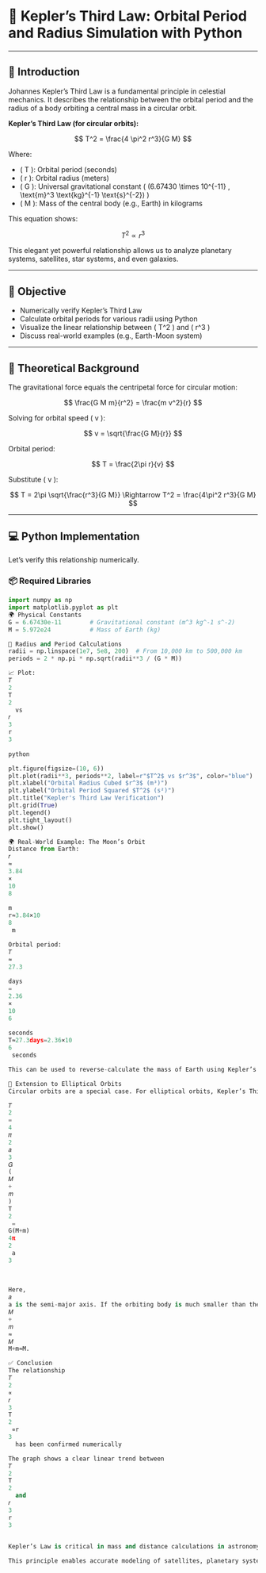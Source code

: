 # 🌌 Kepler’s Third Law: Orbital Period and Radius Simulation with Python

---

## 📘 Introduction

Johannes Kepler’s Third Law is a fundamental principle in celestial mechanics. It describes the relationship between the orbital period and the radius of a body orbiting a central mass in a circular orbit.

**Kepler’s Third Law (for circular orbits):**

$$
T^2 = \frac{4 \pi^2 r^3}{G M}
$$

Where:

- \( T \): Orbital period (seconds)  
- \( r \): Orbital radius (meters)  
- \( G \): Universal gravitational constant \( (6.67430 \times 10^{-11} \, \text{m}^3 \text{kg}^{-1} \text{s}^{-2}) \)  
- \( M \): Mass of the central body (e.g., Earth) in kilograms

This equation shows:

$$
T^2 \propto r^3
$$

This elegant yet powerful relationship allows us to analyze planetary systems, satellites, star systems, and even galaxies.

---

## 🎯 Objective

- Numerically verify Kepler’s Third Law  
- Calculate orbital periods for various radii using Python  
- Visualize the linear relationship between \( T^2 \) and \( r^3 \)  
- Discuss real-world examples (e.g., Earth-Moon system)

---

## 🧠 Theoretical Background

The gravitational force equals the centripetal force for circular motion:

$$
\frac{G M m}{r^2} = \frac{m v^2}{r}
$$

Solving for orbital speed \( v \):

$$
v = \sqrt{\frac{G M}{r}}
$$

Orbital period:

$$
T = \frac{2\pi r}{v}
$$

Substitute \( v \):

$$
T = 2\pi \sqrt{\frac{r^3}{G M}} \Rightarrow T^2 = \frac{4\pi^2 r^3}{G M}
$$

---

## 💻 Python Implementation

Let’s verify this relationship numerically.

### 📦 Required Libraries

```python
import numpy as np
import matplotlib.pyplot as plt
🌍 Physical Constants
G = 6.67430e-11        # Gravitational constant (m^3 kg^-1 s^-2)
M = 5.972e24           # Mass of Earth (kg)

📐 Radius and Period Calculations
radii = np.linspace(1e7, 5e8, 200)  # From 10,000 km to 500,000 km
periods = 2 * np.pi * np.sqrt(radii**3 / (G * M))

📈 Plot: 
𝑇
2
T 
2
  vs 
𝑟
3
r 
3
 
python

plt.figure(figsize=(10, 6))
plt.plot(radii**3, periods**2, label=r"$T^2$ vs $r^3$", color="blue")
plt.xlabel("Orbital Radius Cubed $r^3$ (m³)")
plt.ylabel("Orbital Period Squared $T^2$ (s²)")
plt.title("Kepler's Third Law Verification")
plt.grid(True)
plt.legend()
plt.tight_layout()
plt.show()

🌍 Real-World Example: The Moon’s Orbit
Distance from Earth:
𝑟
≈
3.84
×
10
8
 
m
r≈3.84×10 
8
 m

Orbital period:
𝑇
≈
27.3
 
days
=
2.36
×
10
6
 
seconds
T≈27.3days=2.36×10 
6
 seconds

This can be used to reverse-calculate the mass of Earth using Kepler’s Law.

📌 Extension to Elliptical Orbits
Circular orbits are a special case. For elliptical orbits, Kepler’s Third Law generalizes to:

𝑇
2
=
4
𝜋
2
𝑎
3
𝐺
(
𝑀
+
𝑚
)
T 
2
 = 
G(M+m)
4π 
2
 a 
3
 
​
 
Here, 
𝑎
a is the semi-major axis. If the orbiting body is much smaller than the central body, 
𝑀
+
𝑚
≈
𝑀
M+m≈M.

✅ Conclusion
The relationship 
𝑇
2
∝
𝑟
3
T 
2
 ∝r 
3
  has been confirmed numerically

The graph shows a clear linear trend between 
𝑇
2
T 
2
  and 
𝑟
3
r 
3
 

Kepler’s Law is critical in mass and distance calculations in astronomy

This principle enables accurate modeling of satellites, planetary systems, and galaxies

